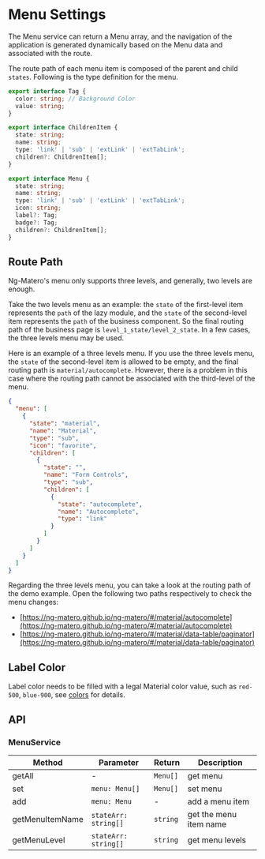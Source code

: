 # Menu Settings

The Menu service can return a Menu array, and the navigation of the application is generated dynamically based on the Menu data and associated with the route. 

The route path of each menu item is composed of the parent and child `states`. Following  is the type definition for the menu.

```ts
export interface Tag {
  color: string; // Background Color
  value: string;
}

export interface ChildrenItem {
  state: string;
  name: string;
  type: 'link' | 'sub' | 'extLink' | 'extTabLink';
  children?: ChildrenItem[];
}

export interface Menu {
  state: string;
  name: string;
  type: 'link' | 'sub' | 'extLink' | 'extTabLink';
  icon: string;
  label?: Tag;
  badge?: Tag;
  children?: ChildrenItem[];
}
```

## Route Path

Ng-Matero's menu only supports three levels, and generally, two levels are enough.

Take the two levels menu as an example: the `state` of the first-level item represents the `path` of the lazy module, and the `state` of the second-level item represents the `path` of the business component. So the final routing path of the business page is `level_1_state/level_2_state`. In a few cases, the three levels menu may be used.


Here is an example of a three levels menu. If you use the three levels menu, the `state` of the second-level item is allowed to be empty, and the final routing path is `material/autocomplete`. However, there is a problem in this case where the routing path cannot be associated with the third-level of the menu.

```json
{
  "menu": [
    {
      "state": "material",
      "name": "Material",
      "type": "sub",
      "icon": "favorite",
      "children": [
        {
          "state": "",
          "name": "Form Controls",
          "type": "sub",
          "children": [
            {
              "state": "autocomplete",
              "name": "Autocomplete",
              "type": "link"
            }
          ]
        }
      ]
    }
  ]
}
```

Regarding the three levels menu, you can take a look at the routing path of the demo example. Open the following two paths respectively to check the menu changes:

- [https://ng-matero.github.io/ng-matero/#/material/autocomplete](https://ng-matero.github.io/ng-matero/#/material/autocomplete)
- [https://ng-matero.github.io/ng-matero/#/material/data-table/paginator](https://ng-matero.github.io/ng-matero/#/material/data-table/paginator)

## Label Color

Label color needs to be filled with a legal Material color value, such as `red-500`, `blue-900`, see [colors](colors.md) for details.

## API

### MenuService

| Method          | Parameter            | Return   | Description            |
|-----------------|----------------------|----------|------------------------|
| getAll          | -                    | `Menu[]` | get menu               |
| set             | `menu: Menu[]`       | `Menu[]` | set menu               |
| add             | `menu: Menu`         | -        | add a menu item        |
| getMenuItemName | `stateArr: string[]` | `string` | get the menu item name |
| getMenuLevel    | `stateArr: string[]` | `string` | get menu levels        |
